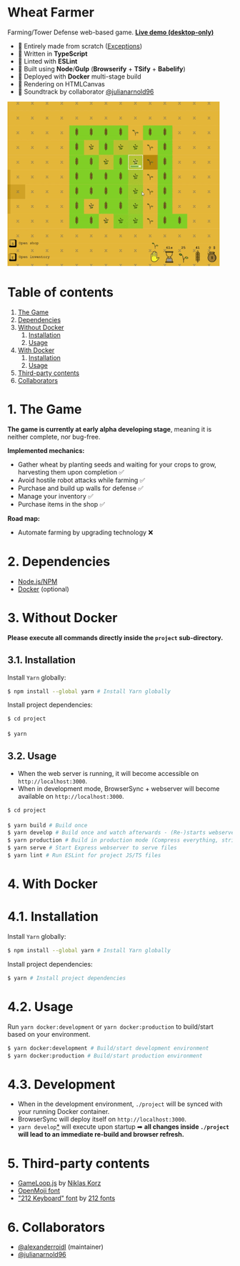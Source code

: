 Wheat Farmer
===


Farming/Tower Defense web-based game. **[Live demo (desktop-only)](https://360-noscope.de/wheat-farmer)**

* 🌾 Entirely made from scratch ([Exceptions](https://github.com/alexanderroidl/wheat-farmer#5-third-party-contents))
* 🌾 Written in **TypeScript**
* 🌾 Linted with **ESLint**
* 🌾 Built using **Node**/**Gulp** (**Browserify** + **TSify** + **Babelify**)
* 🌾 Deployed with **Docker** multi-stage build
* 🌾 Rendering on HTMLCanvas
* 🌾 Soundtrack by collaborator [@julianarnold96](https://github.com/julianarnold96)

![](preview.gif)


# Table of contents
1. [The Game](#1-the-game)
2. [Dependencies](#2-dependencies)
3. [Without Docker](#3-without-docker)
    1. [Installation](#31-installation)
    2. [Usage](#32-usage)
4. [With Docker](#4-with-docker)
    1. [Installation](#41-installation)
    2. [Usage](#42-usage)
5. [Third-party contents](#5-third-party-contents)
6. [Collaborators](#6-collaborators)


# 1. The Game
**The game is currently at early alpha developing stage**, meaning it is neither complete, nor bug-free.

**Implemented mechanics:**
- Gather wheat by planting seeds and waiting for your crops to grow, harvesting them upon completion ✅ 
- Avoid hostile robot attacks while farming ✅
- Purchase and build up walls for defense ✅
- Manage your inventory ✅
- Purchase items in the shop ✅

**Road map:**
* Automate farming by upgrading technology ❌


# 2. Dependencies
* [Node.js/NPM](https://nodejs.org)
* [Docker](https://www.docker.com/) (optional)


# 3. Without Docker
**Please execute all commands directly inside the ```project``` sub-directory.**

## 3.1. Installation 
Install ```Yarn``` globally:
```bash
$ npm install --global yarn # Install Yarn globally
```

Install project dependencies:
```bash
$ cd project

$ yarn
```

## 3.2. Usage
* When the web server is running, it will become accessible on ```http://localhost:3000```.
* When in development mode, BrowserSync + webserver will become available on ```http://localhost:3000```.

```bash
$ cd project

$ yarn build # Build once
$ yarn develop # Build once and watch afterwards - (Re-)starts webserver and BrowserSync
$ yarn production # Build in production mode (Compress everything, strip debug)
$ yarn serve # Start Express webserver to serve files
$ yarn lint # Run ESLint for project JS/TS files
```


# 4. With Docker
# 4.1. Installation
Install ```Yarn``` globally:
```bash
$ npm install --global yarn # Install Yarn globally
```

Install project dependencies:
```bash
$ yarn # Install project dependencies
```

# 4.2. Usage

Run ```yarn docker:development``` or ```yarn docker:production``` to build/start based on your environment.

```bash
$ yarn docker:development # Build/start development environment
$ yarn docker:production # Build/start production environment
```

# 4.3. Development

* When in the development environment, ```./project``` will be synced with your running Docker container.
* BrowserSync will deploy itself on ```http://localhost:3000```.
* ```yarn develop```[*](#32-usage) will execute upon startup ➡ **all changes inside ```./project``` will lead to an immediate re-build and browser refresh.**

# 5. Third-party contents
* [GameLoop.js](https://gist.github.com/niklaskorz/2ef312693977e02d3fb4751b28f7d435) by [Niklas Korz](https://gist.github.com/niklaskorz)
* [OpenMoji font](https://openmoji.org/)
* ["212 Keyboard" font](https://www.dafont.com/212-keyboard.font) by [212 fonts](https://www.dafont.com/elizabeth.d7791)

# 6. Collaborators
* [@alexanderroidl](https://github.com/alexanderroidl) (maintainer)
* [@julianarnold96](https://github.com/julianarnold96)
